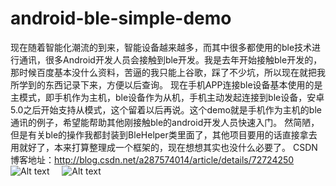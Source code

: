 # android-ble-simple-demo

 现在随着智能化潮流的到来，智能设备越来越多，而其中很多都使用的ble技术进行通讯，很多Android开发人员会接触到ble开发。我是去年开始接触ble开发的，那时候百度基本没什么资料，苦逼的我只能上谷歌，踩了不少坑，所以现在就把我所学到的东西记录下来，方便以后查询。
 现在手机APP连接ble设备基本使用的是主模式，即手机作为主机，ble设备作为从机，手机主动发起连接到ble设备，安卓5.0之后开始支持从模式，这个留着以后再说。这个demo就是手机作为主机的ble通讯的例子，希望能帮助其他刚接触ble的android开发人员快速入门。
然简陋，但是有关ble的操作我都封装到BleHelper类里面了，其他项目要用的话直接拿去用就好了，本来打算整理成一个框架的，现在想想其实也没什么必要了。
    CSDN博客地址：http://blog.csdn.net/a287574014/article/details/72724250
    ![Alt text](http://img.blog.csdn.net/20170525143925294?watermark/2/text/aHR0cDovL2Jsb2cuY3Nkbi5uZXQvYTI4NzU3NDAxNA==/font/5a6L5L2T/fontsize/400/fill/I0JBQkFCMA==/dissolve/70/gravity/Center)
     
    ![Alt text](http://img.blog.csdn.net/20170526174548061?watermark/2/text/aHR0cDovL2Jsb2cuY3Nkbi5uZXQvYTI4NzU3NDAxNA==/font/5a6L5L2T/fontsize/400/fill/I0JBQkFCMA==/dissolve/70/gravity/Center)
